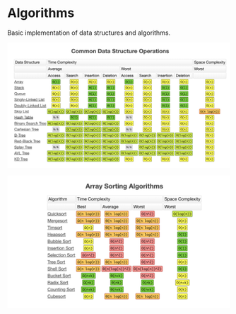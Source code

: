# Algorithms
Basic implementation of data structures and algorithms.

![alt text](/datastructure_operations.png)


![alt text](/sorting_alg.png)


